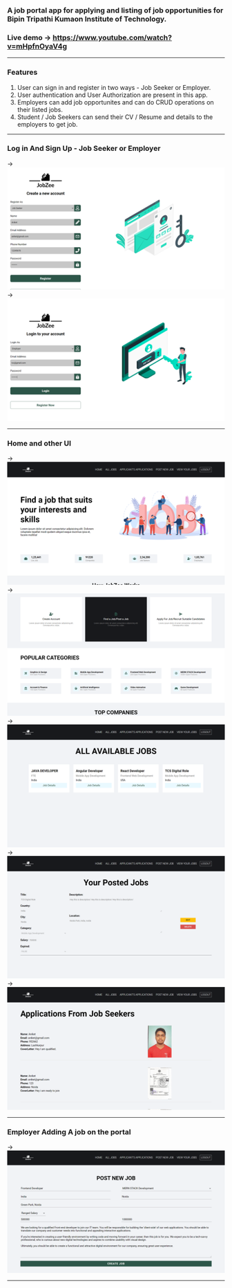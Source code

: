 ### A job portal app for applying and listing of job opportunities for Bipin Tripathi Kumaon Institute of Technology.
### Live demo -> https://www.youtube.com/watch?v=mHpfnOyaV4g
<hr>

### Features
1. User can sign in and register in two ways - Job Seeker or Employer.
2. User authentication and User Authorization are present in this app.
3. Employers can add job opportunites and can do CRUD operations on their listed jobs.
4. Student / Job Seekers can send their CV / Resume and details to the employers to get job.
<hr>

### Log in And Sign Up - Job Seeker or Employer
-> <img src="https://github.com/Geek-Tekina/Job-Dekho/blob/main/Screenshot%20(206).png">
-> <img src="https://github.com/Geek-Tekina/Job-Dekho/blob/main/Screenshot%20(207).png">
<hr>

### Home and other UI
-> <img src="https://github.com/Geek-Tekina/Job-Dekho/blob/main/Screenshot%20(208).png">
-> <img src="https://github.com/Geek-Tekina/Job-Dekho/blob/main/Screenshot%20(209).png">
-> <img src="https://github.com/Geek-Tekina/Job-Dekho/blob/main/Screenshot%20(210).png">
-> <img src="https://github.com/Geek-Tekina/Job-Dekho/blob/main/Screenshot%20(211).png">
-> <img src="https://github.com/Geek-Tekina/Job-Dekho/blob/main/Screenshot%20(212).png">
<hr>

### Employer Adding A job on the portal
-> <img src="https://github.com/Geek-Tekina/Job-Dekho/blob/main/Screenshot%20(213).png">
<hr>

